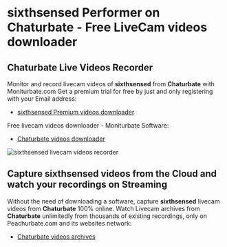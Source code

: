 # sixthsensed Performer on Chaturbate - Free LiveCam videos downloader

## Chaturbate Live Videos Recorder

Monitor and record livecam videos of **sixthsensed** from **Chaturbate** with Moniturbate.com
Get a premium trial for free by just and only registering with your Email address:
* [sixthsensed Premium videos downloader](https://moniturbate.com/request-demo-licence-key.html)

Free livecam videos downloader - Moniturbate Software:
* [Chaturbate videos downloader](https://moniturbate.com/moniturbate-download-software.html)

![sixthsensed livecam videos recorder](https://peachurnet.com/templates/moniturbate-software.png)


## Capture sixthsensed videos from the Cloud and watch your recordings on Streaming

Without the need of downloading a software, capture **sixthsensed** livecam videos from **Chaturbate** 100% online.
Watch Livecam archives from **Chaturbate** unlimitedly from thousands of existing recordings, only on Peachurbate.com and its websites network:
* [Chaturbate videos archives](https://peachurnet.com/)
